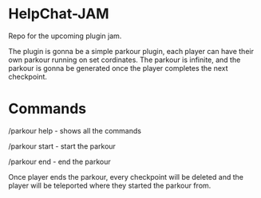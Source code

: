 # HelpChat-JAM
Repo for the upcoming plugin jam.

The plugin is gonna be a simple parkour plugin, each player can have their own parkour running on set cordinates.
The parkour is infinite, and the parkour is gonna be generated once the player completes the next checkpoint.

# Commands
/parkour help - shows all the commands

/parkour start - start the parkour

/parkour end - end the parkour

Once player ends the parkour, every checkpoint will be deleted and the player will be teleported where they started the parkour from.
